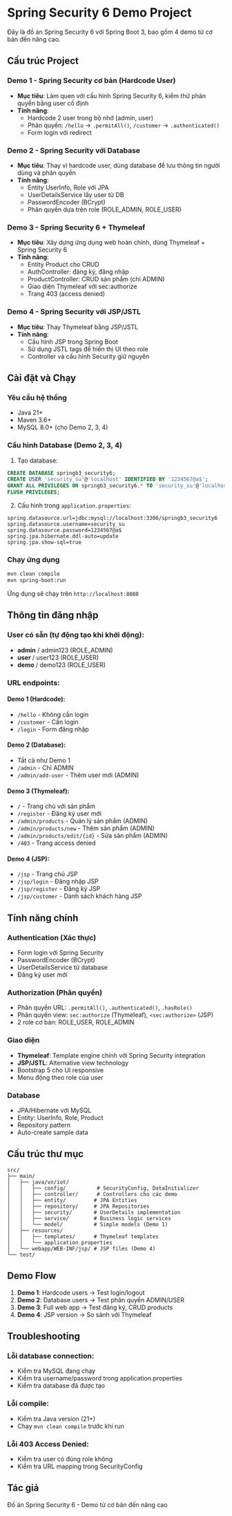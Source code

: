 # Spring Security 6 Demo Project

Đây là đồ án Spring Security 6 với Spring Boot 3, bao gồm 4 demo từ cơ bản đến nâng cao.

## Cấu trúc Project

### Demo 1 - Spring Security cơ bản (Hardcode User)
- **Mục tiêu**: Làm quen với cấu hình Spring Security 6, kiểm thử phân quyền bằng user cố định
- **Tính năng**:
  - Hardcode 2 user trong bộ nhớ (admin, user)
  - Phân quyền: `/hello` → `.permitAll()`, `/customer` → `.authenticated()`
  - Form login với redirect

### Demo 2 - Spring Security với Database
- **Mục tiêu**: Thay vì hardcode user, dùng database để lưu thông tin người dùng và phân quyền
- **Tính năng**:
  - Entity UserInfo, Role với JPA
  - UserDetailsService lấy user từ DB
  - PasswordEncoder (BCrypt)
  - Phân quyền dựa trên role (ROLE_ADMIN, ROLE_USER)

### Demo 3 - Spring Security 6 + Thymeleaf
- **Mục tiêu**: Xây dựng ứng dụng web hoàn chỉnh, dùng Thymeleaf + Spring Security 6
- **Tính năng**:
  - Entity Product cho CRUD
  - AuthController: đăng ký, đăng nhập
  - ProductController: CRUD sản phẩm (chỉ ADMIN)
  - Giao diện Thymeleaf với sec:authorize
  - Trang 403 (access denied)

### Demo 4 - Spring Security với JSP/JSTL
- **Mục tiêu**: Thay Thymeleaf bằng JSP/JSTL
- **Tính năng**:
  - Cấu hình JSP trong Spring Boot
  - Sử dụng JSTL tags để hiển thị UI theo role
  - Controller và cấu hình Security giữ nguyên

## Cài đặt và Chạy

### Yêu cầu hệ thống
- Java 21+
- Maven 3.6+
- MySQL 8.0+ (cho Demo 2, 3, 4)

### Cấu hình Database (Demo 2, 3, 4)

1. Tạo database:
```sql
CREATE DATABASE springb3_security6;
CREATE USER 'security_su'@'localhost' IDENTIFIED BY '1234567@a$';
GRANT ALL PRIVILEGES ON springb3_security6.* TO 'security_su'@'localhost';
FLUSH PRIVILEGES;
```

2. Cấu hình trong `application.properties`:
```properties
spring.datasource.url=jdbc:mysql://localhost:3306/springb3_security6
spring.datasource.username=security_su
spring.datasource.password=1234567@a$
spring.jpa.hibernate.ddl-auto=update
spring.jpa.show-sql=true
```

### Chạy ứng dụng

```bash
mvn clean compile
mvn spring-boot:run
```

Ứng dụng sẽ chạy trên `http://localhost:8080`

## Thông tin đăng nhập

### User có sẵn (tự động tạo khi khởi động):
- **admin** / admin123 (ROLE_ADMIN)
- **user** / user123 (ROLE_USER)  
- **demo** / demo123 (ROLE_USER)

### URL endpoints:

#### Demo 1 (Hardcode):
- `/hello` - Không cần login
- `/customer` - Cần login
- `/login` - Form đăng nhập

#### Demo 2 (Database):
- Tất cả như Demo 1
- `/admin` - Chỉ ADMIN
- `/admin/add-user` - Thêm user mới (ADMIN)

#### Demo 3 (Thymeleaf):
- `/` - Trang chủ với sản phẩm
- `/register` - Đăng ký user mới
- `/admin/products` - Quản lý sản phẩm (ADMIN)
- `/admin/products/new` - Thêm sản phẩm (ADMIN)
- `/admin/products/edit/{id}` - Sửa sản phẩm (ADMIN)
- `/403` - Trang access denied

#### Demo 4 (JSP):
- `/jsp` - Trang chủ JSP
- `/jsp/login` - Đăng nhập JSP
- `/jsp/register` - Đăng ký JSP
- `/jsp/customer` - Danh sách khách hàng JSP

## Tính năng chính

### Authentication (Xác thực)
- Form login với Spring Security
- PasswordEncoder (BCrypt)
- UserDetailsService từ database
- Đăng ký user mới

### Authorization (Phân quyền)
- Phân quyền URL: `.permitAll()`, `.authenticated()`, `.hasRole()`
- Phân quyền view: `sec:authorize` (Thymeleaf), `<sec:authorize>` (JSP)
- 2 role cơ bản: ROLE_USER, ROLE_ADMIN

### Giao diện
- **Thymeleaf**: Template engine chính với Spring Security integration
- **JSP/JSTL**: Alternative view technology
- Bootstrap 5 cho UI responsive
- Menu động theo role của user

### Database
- JPA/Hibernate với MySQL
- Entity: UserInfo, Role, Product
- Repository pattern
- Auto-create sample data

## Cấu trúc thư mục

```
src/
├── main/
│   ├── java/vn/iot/
│   │   ├── config/          # SecurityConfig, DataInitializer
│   │   ├── controller/      # Controllers cho các demo
│   │   ├── entity/         # JPA Entities
│   │   ├── repository/     # JPA Repositories
│   │   ├── security/       # UserDetails implementation
│   │   ├── service/        # Business logic services
│   │   └── model/          # Simple models (Demo 1)
│   ├── resources/
│   │   ├── templates/      # Thymeleaf templates
│   │   └── application.properties
│   └── webapp/WEB-INF/jsp/ # JSP files (Demo 4)
└── test/
```

## Demo Flow

1. **Demo 1**: Hardcode users → Test login/logout
2. **Demo 2**: Database users → Test phân quyền ADMIN/USER
3. **Demo 3**: Full web app → Test đăng ký, CRUD products
4. **Demo 4**: JSP version → So sánh với Thymeleaf

## Troubleshooting

### Lỗi database connection:
- Kiểm tra MySQL đang chạy
- Kiểm tra username/password trong application.properties
- Kiểm tra database đã được tạo

### Lỗi compile:
- Kiểm tra Java version (21+)
- Chạy `mvn clean compile` trước khi run

### Lỗi 403 Access Denied:
- Kiểm tra user có đúng role không
- Kiểm tra URL mapping trong SecurityConfig

## Tác giả

Đồ án Spring Security 6 - Demo từ cơ bản đến nâng cao
